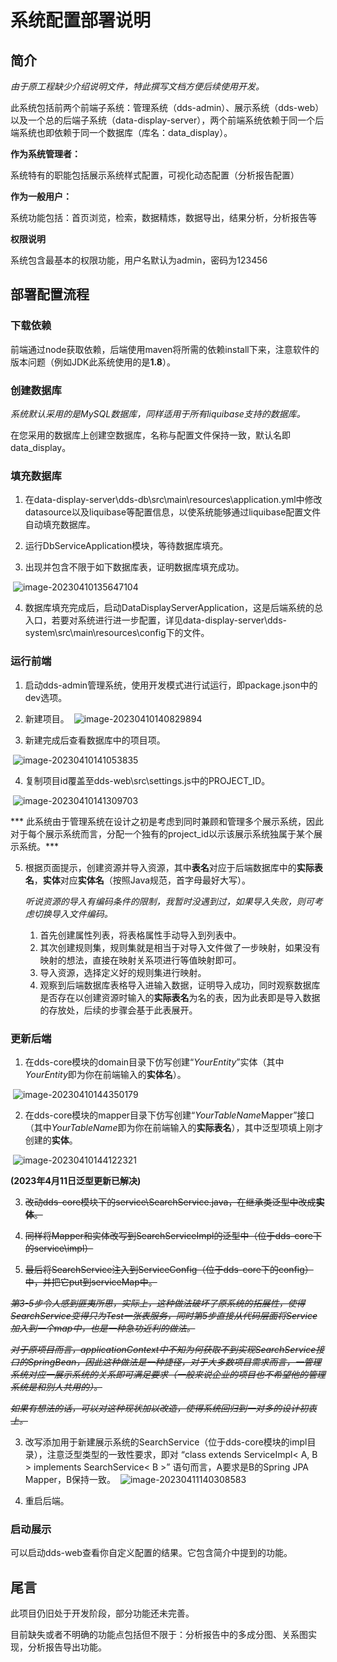 # 系统配置部署说明

## 简介

*由于原工程缺少介绍说明文件，特此撰写文档方便后续使用开发。*

此系统包括前两个前端子系统：管理系统（dds-admin）、展示系统（dds-web）以及一个总的后端子系统（data-display-server），两个前端系统依赖于同一个后端系统也即依赖于同一个数据库（库名：data_display）。

**作为系统管理者：**

系统特有的职能包括展示系统样式配置，可视化动态配置（分析报告配置）

**作为一般用户：**

系统功能包括：首页浏览，检索，数据精炼，数据导出，结果分析，分析报告等

**权限说明**

系统包含最基本的权限功能，用户名默认为admin，密码为123456

## 部署配置流程

### 下载依赖

前端通过node获取依赖，后端使用maven将所需的依赖install下来，注意软件的版本问题（例如JDK此系统使用的是**1.8**）。

### 创建数据库

*系统默认采用的是MySQL数据库，同样适用于所有liquibase支持的数据库。*

在您采用的数据库上创建空数据库，名称与配置文件保持一致，默认名即data_display。

### 填充数据库

1. 在data-display-server\dds-db\src\main\resources\application.yml中修改datasource以及liquibase等配置信息，以使系统能够通过liquibase配置文件自动填充数据库。

2. 运行DbServiceApplication模块，等待数据库填充。
3. 出现并包含不限于如下数据库表，证明数据库填充成功。

​		![image-20230410135647104](https://github.com/SatoriDSufJan/data-display-server/blob/main/static/image-20230410135647104.png)



4. 数据库填充完成后，启动DataDisplayServerApplication，这是后端系统的总入口，若要对系统进行进一步配置，详见data-display-server\dds-system\src\main\resources\config下的文件。

### 运行前端

1. 启动dds-admin管理系统，使用开发模式进行试运行，即package.json中的dev选项。
2. 新建项目。
​		![image-20230410140829894](https://github.com/SatoriDSufJan/data-display-server/blob/main/static/image-20230410140829894.png)

3. 新建完成后查看数据库中的项目项。

​		![image-20230410141053835](https://github.com/SatoriDSufJan/data-display-server/blob/main/static/image-20230410141053835.png)

4. 复制项目id覆盖至dds-web\src\settings.js中的PROJECT_ID。

​		![image-20230410141309703](https://github.com/SatoriDSufJan/data-display-server/blob/main/static/image-20230410141309703.png)

***	此系统由于管理系统在设计之初是考虑到同时兼顾和管理多个展示系统，因此对于每个展示系统而言，分配一个独有的project_id以示该展示系统独属于某个展示系统。***

5. 根据页面提示，创建资源并导入资源，其中**表名**对应于后端数据库中的**实际表名**，**实体**对应**实体名**（按照Java规范，首字母最好大写）。

   *听说资源的导入有编码条件的限制，我暂时没遇到过，如果导入失败，则可考虑切换导入文件编码。*

   1. 首先创建属性列表，将表格属性手动导入到列表中。
   2. 其次创建规则集，规则集就是相当于对导入文件做了一步映射，如果没有映射的想法，直接在映射关系项进行等值映射即可。
   3. 导入资源，选择定义好的规则集进行映射。
   4. 观察到后端数据库表格导入进输入数据，证明导入成功，同时观察数据库是否存在以创建资源时输入的**实际表名**为名的表，因为此表即是导入数据的存放处，后续的步骤会基于此表展开。

### 更新后端

1. 在dds-core模块的domain目录下仿写创建“*YourEntity*”实体（其中*YourEntity*即为你在前端输入的**实体名**）。

​		![image-20230410144350179](https://github.com/SatoriDSufJan/data-display-server/blob/main/static/image-20230410144350179.png)

2. 在dds-core模块的mapper目录下仿写创建“*YourTableName*Mapper”接口（其中*YourTableName*即为你在前端输入的**实际表名**），其中泛型项填上刚才创建的**实体**。

​		![image-20230410144122321](https://github.com/SatoriDSufJan/data-display-server/blob/main/static/image-20230410144122321.png)


**(2023年4月11日泛型更新已解决)**

3. ~~改动dds-core模块下的service\SearchService.java，在继承类泛型中改成**实体**。~~

4. ~~同样将Mapper和实体改写到SearchServiceImpl的泛型中（位于dds-core下的service\impl）~~			

5. ~~最后将SearchService注入到ServiceConfig（位于dds-core下的config）中，并把它put到serviceMap中。~~

​	~~*第3-5步令人感到匪夷所思，实际上，这种做法破坏了原系统的拓展性，使得SearchService变得只为Test一张表服务，同时第5步直接从代码层面将Service加入到一个map中，也是一种急功近利的做法。*~~

​	~~*对于原项目而言，applicationContext中不知为何获取不到实现SearchService接口的SpringBean，因此这种做法是一种捷径，对于大多数项目需求而言，一管理系统对应一展示系统的关系即可满足要求（一般来说企业的项目也不希望他的管理系统是和别人共用的）。*~~

​	~~*如果有想法的话，可以对这种现状加以改造，使得系统回归到一对多的设计初衷上。*~~

3. 改写添加用于新建展示系统的SearchService（位于dds-core模块的impl目录），注意泛型类型的一致性要求，即对 “class extends ServiceImpl< A, B > implements SearchService< B >” 语句而言，A要求是B的Spring JPA Mapper，B保持一致。
​		![image-20230411140308583](https://github.com/SatoriDSufJan/data-display-server/blob/main/static/image-20230411140308583.png)

4. 重启后端。
	
### 启动展示

可以启动dds-web查看你自定义配置的结果。它包含简介中提到的功能。

## 尾言

此项目仍旧处于开发阶段，部分功能还未完善。

目前缺失或者不明确的功能点包括但不限于：分析报告中的多成分图、关系图实现，分析报告导出功能。